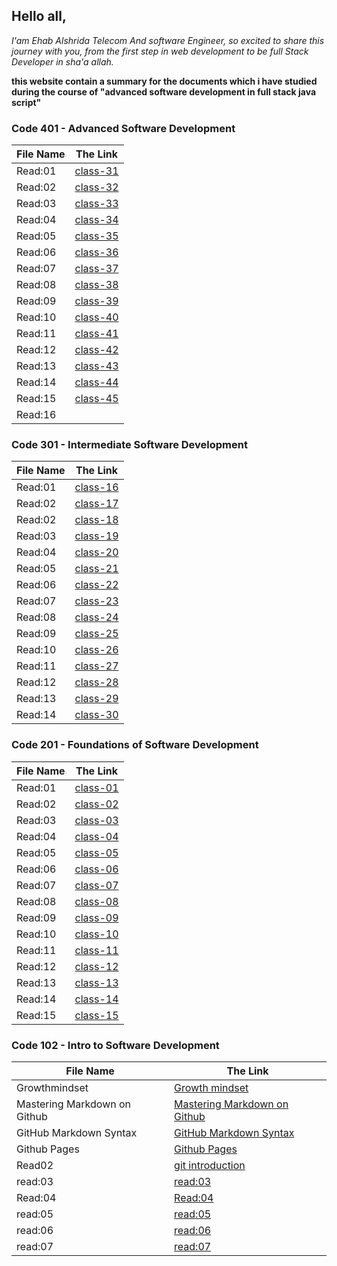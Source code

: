 ## Hello all, 
*I'am Ehab Alshrida Telecom And software Engineer, so excited to share this journey with you, from the first step in web development to be full Stack Developer in sha'a allah.*

**this website contain a summary for the documents which i have studied during the course of "advanced software development in full stack java script"**

### Code 401 - Advanced Software Development


File Name |The Link
------------ | -------------
Read:01 | [class-31](https://ehabalshrida.github.io/reading-note/class-31)
Read:02 | [class-32](https://ehabalshrida.github.io/reading-note/class-32)
Read:03 | [class-33](https://ehabalshrida.github.io/reading-note/class-33)
Read:04 | [class-34](https://ehabalshrida.github.io/reading-note/class-34)
Read:05 | [class-35](https://ehabalshrida.github.io/reading-note/class-35)
Read:06 | [class-36](https://ehabalshrida.github.io/reading-note/class-36)
Read:07 | [class-37](https://ehabalshrida.github.io/reading-note/class-37)
Read:08 | [class-38](https://ehabalshrida.github.io/reading-note/class-38)
Read:09 | [class-39](https://ehabalshrida.github.io/reading-note/class-39)
Read:10 | [class-40](https://ehabalshrida.github.io/reading-note/class-40)
Read:11 | [class-41](https://ehabalshrida.github.io/reading-note/class-41)
Read:12 | [class-42](https://ehabalshrida.github.io/reading-note/class-42)
Read:13 | [class-43](https://ehabalshrida.github.io/reading-note/class-43)
Read:14 | [class-44](https://ehabalshrida.github.io/reading-note/class-44)
Read:15 | [class-45](https://ehabalshrida.github.io/reading-note/class-45)
Read:16 | 


### Code 301 - Intermediate Software Development

<!-- // -->
File Name |The Link
------------ | -------------
Read:01 |  [class-16](https://ehabalshrida.github.io/reading-note/class-16)
Read:02 | [class-17](https://ehabalshrida.github.io/reading-note/class-17)
Read:02 | [class-18](https://ehabalshrida.github.io/reading-note/class-18)
Read:03 | [class-19](https://ehabalshrida.github.io/reading-note/class-19)
Read:04 | [class-20](https://ehabalshrida.github.io/reading-note/class-20)
Read:05 | [class-21](https://ehabalshrida.github.io/reading-note/class-21)
Read:06 | [class-22](https://ehabalshrida.github.io/reading-note/class-22)
Read:07 | [class-23](https://ehabalshrida.github.io/reading-note/class-23)
Read:08 | [class-24](https://ehabalshrida.github.io/reading-note/class-24)
Read:09 |[class-25](https://ehabalshrida.github.io/reading-note/class-25)
Read:10 | [class-26](https://ehabalshrida.github.io/reading-note/class-26)
Read:11 | [class-27](https://ehabalshrida.github.io/reading-note/class-27)
Read:12 | [class-28](https://ehabalshrida.github.io/reading-note/class-28)
Read:13 |[class-29](https://ehabalshrida.github.io/reading-note/class-29)
Read:14 | [class-30](https://ehabalshrida.github.io/reading-note/class-30)
 

### Code 201 - Foundations of Software Development
 

File Name |The Link
------------ | -------------
Read:01 | [class-01](https://ehabalshrida.github.io/reading-note/class-01)
Read:02 | [class-02](https://ehabalshrida.github.io/reading-note/class-02)
Read:03 | [class-03](https://ehabalshrida.github.io/reading-note/class-03)
Read:04 | [class-04](https://ehabalshrida.github.io/reading-note/class-04)
Read:05 | [class-05](https://ehabalshrida.github.io/reading-note/class-05)
Read:06 | [class-06](https://ehabalshrida.github.io/reading-note/class-06)
Read:07 | [class-07](https://ehabalshrida.github.io/reading-note/class-07)
Read:08 | [class-08](https://ehabalshrida.github.io/reading-note/class-08)
Read:09 | [class-09](https://ehabalshrida.github.io/reading-note/class-09)
Read:10 | [class-10](https://ehabalshrida.github.io/reading-note/class-10)
Read:11 | [class-11](https://ehabalshrida.github.io/reading-note/class-11)
Read:12 | [class-12](https://ehabalshrida.github.io/reading-note/class-12)
Read:13 | [class-13](https://ehabalshrida.github.io/reading-note/class-13)
Read:14 | [class-14](https://ehabalshrida.github.io/reading-note/class-14)
Read:15 | [class-15](https://ehabalshrida.github.io/reading-note/class-15)

### Code 102 - Intro to Software Development


File Name |The Link
------------ | -------------
Growthmindset | [Growth mindset](https://ehabalshrida.github.io/reading-note/Growthmindset)
Mastering Markdown on Github | [Mastering Markdown on Github](https://ehabalshrida.github.io/reading-note/Mastering%20Markdown%20on%20Github)
GitHub Markdown Syntax | [GitHub Markdown Syntax](https://ehabalshrida.github.io/reading-note/GitHub%20Markdown%20Syntax)
Github Pages | [Github Pages](https://ehabalshrida.github.io/reading-note/Github%20Pages)
Read02 | [git introduction](https://ehabalshrida.github.io/reading-note/Read02)
read:03 | [read:03](https://ehabalshrida.github.io/reading-note/read:03) 
Read:04 | [Read:04](https://ehabalshrida.github.io/reading-note/Read:04)
read:05 | [read:05](https://ehabalshrida.github.io/reading-note/read:05)
read:06 | [read:06](https://ehabalshrida.github.io/reading-note/read:06)
read:07 | [read:07](https://ehabalshrida.github.io/reading-note/read:07)